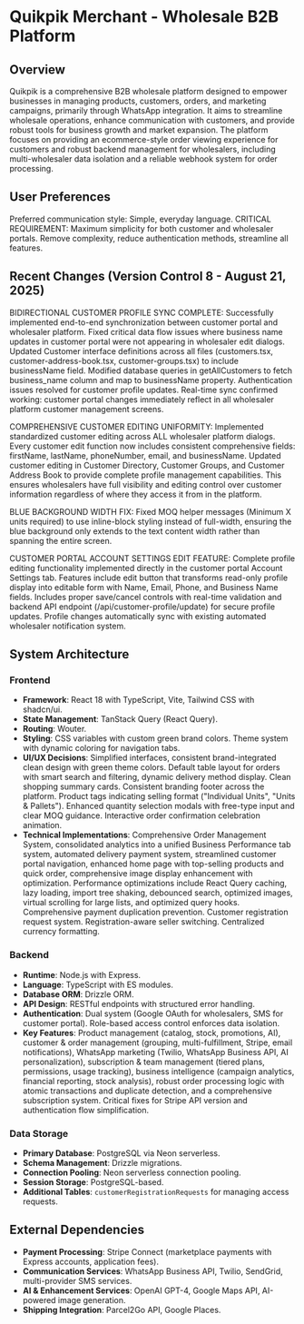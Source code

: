 # Quikpik Merchant - Wholesale B2B Platform

## Overview
Quikpik is a comprehensive B2B wholesale platform designed to empower businesses in managing products, customers, orders, and marketing campaigns, primarily through WhatsApp integration. It aims to streamline wholesale operations, enhance communication with customers, and provide robust tools for business growth and market expansion. The platform focuses on providing an ecommerce-style order viewing experience for customers and robust backend management for wholesalers, including multi-wholesaler data isolation and a reliable webhook system for order processing.

## User Preferences
Preferred communication style: Simple, everyday language.
CRITICAL REQUIREMENT: Maximum simplicity for both customer and wholesaler portals. Remove complexity, reduce authentication methods, streamline all features.

## Recent Changes (Version Control 8 - August 21, 2025)
BIDIRECTIONAL CUSTOMER PROFILE SYNC COMPLETE: Successfully implemented end-to-end synchronization between customer portal and wholesaler platform. Fixed critical data flow issues where business name updates in customer portal were not appearing in wholesaler edit dialogs. Updated Customer interface definitions across all files (customers.tsx, customer-address-book.tsx, customer-groups.tsx) to include businessName field. Modified database queries in getAllCustomers to fetch business_name column and map to businessName property. Authentication issues resolved for customer profile updates. Real-time sync confirmed working: customer portal changes immediately reflect in all wholesaler platform customer management screens.

COMPREHENSIVE CUSTOMER EDITING UNIFORMITY: Implemented standardized customer editing across ALL wholesaler platform dialogs. Every customer edit function now includes consistent comprehensive fields: firstName, lastName, phoneNumber, email, and businessName. Updated customer editing in Customer Directory, Customer Groups, and Customer Address Book to provide complete profile management capabilities. This ensures wholesalers have full visibility and editing control over customer information regardless of where they access it from in the platform.

BLUE BACKGROUND WIDTH FIX: Fixed MOQ helper messages (Minimum X units required) to use inline-block styling instead of full-width, ensuring the blue background only extends to the text content width rather than spanning the entire screen.

CUSTOMER PORTAL ACCOUNT SETTINGS EDIT FEATURE: Complete profile editing functionality implemented directly in the customer portal Account Settings tab. Features include edit button that transforms read-only profile display into editable form with Name, Email, Phone, and Business Name fields. Includes proper save/cancel controls with real-time validation and backend API endpoint (/api/customer-profile/update) for secure profile updates. Profile changes automatically sync with existing automated wholesaler notification system.

## System Architecture
### Frontend
- **Framework**: React 18 with TypeScript, Vite, Tailwind CSS with shadcn/ui.
- **State Management**: TanStack Query (React Query).
- **Routing**: Wouter.
- **Styling**: CSS variables with custom green brand colors. Theme system with dynamic coloring for navigation tabs.
- **UI/UX Decisions**: Simplified interfaces, consistent brand-integrated clean design with green theme colors. Default table layout for orders with smart search and filtering, dynamic delivery method display. Clean shopping summary cards. Consistent branding footer across the platform. Product tags indicating selling format ("Individual Units", "Units & Pallets"). Enhanced quantity selection modals with free-type input and clear MOQ guidance. Interactive order confirmation celebration animation.
- **Technical Implementations**: Comprehensive Order Management System, consolidated analytics into a unified Business Performance tab system, automated delivery payment system, streamlined customer portal navigation, enhanced home page with top-selling products and quick order, comprehensive image display enhancement with optimization. Performance optimizations include React Query caching, lazy loading, import tree shaking, debounced search, optimized images, virtual scrolling for large lists, and optimized query hooks. Comprehensive payment duplication prevention. Customer registration request system. Registration-aware seller switching. Centralized currency formatting.

### Backend
- **Runtime**: Node.js with Express.
- **Language**: TypeScript with ES modules.
- **Database ORM**: Drizzle ORM.
- **API Design**: RESTful endpoints with structured error handling.
- **Authentication**: Dual system (Google OAuth for wholesalers, SMS for customer portal). Role-based access control enforces data isolation.
- **Key Features**: Product management (catalog, stock, promotions, AI), customer & order management (grouping, multi-fulfillment, Stripe, email notifications), WhatsApp marketing (Twilio, WhatsApp Business API, AI personalization), subscription & team management (tiered plans, permissions, usage tracking), business intelligence (campaign analytics, financial reporting, stock analysis), robust order processing logic with atomic transactions and duplicate detection, and a comprehensive subscription system. Critical fixes for Stripe API version and authentication flow simplification.

### Data Storage
- **Primary Database**: PostgreSQL via Neon serverless.
- **Schema Management**: Drizzle migrations.
- **Connection Pooling**: Neon serverless connection pooling.
- **Session Storage**: PostgreSQL-based.
- **Additional Tables**: `customerRegistrationRequests` for managing access requests.

## External Dependencies
- **Payment Processing**: Stripe Connect (marketplace payments with Express accounts, application fees).
- **Communication Services**: WhatsApp Business API, Twilio, SendGrid, multi-provider SMS services.
- **AI & Enhancement Services**: OpenAI GPT-4, Google Maps API, AI-powered image generation.
- **Shipping Integration**: Parcel2Go API, Google Places.
